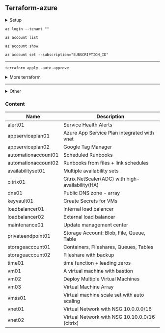 ## Terraform-azure
<details><summary>Setup</summary>
<p>

1. Install [Azure CLI](https://learn.microsoft.com/en-us/cli/azure/install-azure-cli-windows?tabs=azure-cli)
2. Download [terraform](https://developer.hashicorp.com/terraform/downloads)
3. Modify Environment Variables `rundll32 sysdm.cpl,EditEnvironmentVariables`
4. Install [Terraform Plugin for VS Code](https://marketplace.visualstudio.com/items?itemName=HashiCorp.terraform)
5. Use [Azure Provider](https://registry.terraform.io/providers/hashicorp/azurerm/latest/docs), [AzureAD Provider](https://registry.terraform.io/providers/hashicorp/azuread/latest/docs), [Azapi Provider](https://registry.terraform.io/providers/Azure/azapi/latest/docs)
</p>

</details>

```
az login --tenant ""
```
```
az account list
```
```
az account show
```
```
az account set --subscription="SUBSCRIPTION_ID"
```
----------
```
terraform apply -auto-approve
```
<details><summary>More terraform</summary>
<p>

```
terraform -help
```
```
terraform init 
```
```
terraform validate
```
```
terraform plan
```
```
terraform apply -auto-approve
```
```
terraform workspace show
```
```
terraform destroy
```
```
terraform workspace show
```
```
terraform workspace list
```
```
terraform workspace new dev
```
```
terraform workspace select dev
```

</p>
</details>


----------------
<details><summary>Other</summary>
<p>

```
ssh-keygen -m PEM -t rsa -b 4096 -C "azureuser@myserver" -f terraform-azure.pem 
```
```
icacls.exe terraform-azure.pem /reset
```
```
icacls.exe terraform-azure.pem /grant:r "$($env:username):(r)"
```
```
icacls.exe terraform-azure.pem /inheritance:r
```
</p>
</details>

### Content

| Name | Description | 
|--|--|
| alert01 | Service Health Alerts
| appserviceplan01 | Azure App Service Plan integrated with vnet
| appserviceplan02 | Google Tag Manager 
| automationaccount01 | Scheduled Runbooks 
| automationaccount02 | Runbooks from files + link schedules
| availabilityset01 | Multiple availability sets
|  citrix01 | Citrix NetScaler(ADC) with high-availability(HA) 
| dns01 | Public DNS zone - array 
| keyvault01 | Create Secrets for VMs 
| loadbalancer01 | Internal load balancer
| loadbalancer02 | External load balancer
| maintenance01 | Update management center 
| privateendpoint01 | Storage Account: Blob, File, Queue, Table 
| storageaccount01 | Containers, Fileshares, Queues, Tables 
| storageaccount02 | Fileshare with backup 
| time01 | time function + leading zeros
| vm01 | A virtual machine with bastion
| vm02 | Deploy Multiple Virtual Machines
| vm03 | Virtual Machine Array 
| vmss01 | Virtual machine scale set with auto scaling 
| vnet01 | Virtual Network with NSG 10.0.0.0/16
| vnet02 | Virtual Network with NSG 10.10.0.0/16 (citrix)

